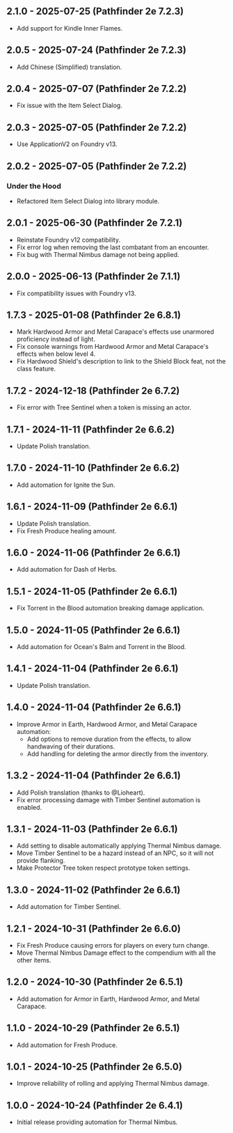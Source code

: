 ## 2.1.0 - 2025-07-25 (Pathfinder 2e 7.2.3)
- Add support for Kindle Inner Flames.

## 2.0.5 - 2025-07-24 (Pathfinder 2e 7.2.3)
- Add Chinese (Simplified) translation.

## 2.0.4 - 2025-07-07 (Pathfinder 2e 7.2.2)
- Fix issue with the Item Select Dialog.

## 2.0.3 - 2025-07-05 (Pathfinder 2e 7.2.2)
- Use ApplicationV2 on Foundry v13.

## 2.0.2 - 2025-07-05 (Pathfinder 2e 7.2.2)
### Under the Hood
- Refactored Item Select Dialog into library module.

## 2.0.1 - 2025-06-30 (Pathfinder 2e 7.2.1)
- Reinstate Foundry v12 compatibility.
- Fix error log when removing the last combatant from an encounter.
- Fix bug with Thermal Nimbus damage not being applied.

## 2.0.0 - 2025-06-13 (Pathfinder 2e 7.1.1)
- Fix compatibility issues with Foundry v13.

## 1.7.3 - 2025-01-08 (Pathfinder 2e 6.8.1)
- Mark Hardwood Armor and Metal Carapace's effects use unarmored proficiency instead of light.
- Fix console warnings from Hardwood Armor and Metal Carapace's effects when below level 4.
- Fix Hardwood Shield's description to link to the Shield Block feat, not the class feature.

## 1.7.2 - 2024-12-18 (Pathfinder 2e 6.7.2)
- Fix error with Tree Sentinel when a token is missing an actor.

## 1.7.1 - 2024-11-11 (Pathfinder 2e 6.6.2)
- Update Polish translation.

## 1.7.0 - 2024-11-10 (Pathfinder 2e 6.6.2)
- Add automation for Ignite the Sun.

## 1.6.1 - 2024-11-09 (Pathfinder 2e 6.6.1)
- Update Polish translation.
- Fix Fresh Produce healing amount.

## 1.6.0 - 2024-11-06 (Pathfinder 2e 6.6.1)
- Add automation for Dash of Herbs.

## 1.5.1 - 2024-11-05 (Pathfinder 2e 6.6.1)
- Fix Torrent in the Blood automation breaking damage application.

## 1.5.0 - 2024-11-05 (Pathfinder 2e 6.6.1)
- Add automation for Ocean's Balm and Torrent in the Blood.

## 1.4.1 - 2024-11-04 (Pathfinder 2e 6.6.1)
- Update Polish translation.

## 1.4.0 - 2024-11-04 (Pathfinder 2e 6.6.1)
- Improve Armor in Earth, Hardwood Armor, and Metal Carapace automation:
    - Add options to remove duration from the effects, to allow handwaving of their durations.
    - Add handling for deleting the armor directly from the inventory.

## 1.3.2 - 2024-11-04 (Pathfinder 2e 6.6.1)
- Add Polish translation (thanks to @Lioheart).
- Fix error processing damage with Timber Sentinel automation is enabled.

## 1.3.1 - 2024-11-03 (Pathfinder 2e 6.6.1)
- Add setting to disable automatically applying Thermal Nimbus damage.
- Move Timber Sentinel to be a hazard instead of an NPC, so it will not provide flanking.
- Make Protector Tree token respect prototype token settings.

## 1.3.0 - 2024-11-02 (Pathfinder 2e 6.6.1)
- Add automation for Timber Sentinel.

## 1.2.1 - 2024-10-31 (Pathfinder 2e 6.6.0)
- Fix Fresh Produce causing errors for players on every turn change.
- Move Thermal Nimbus Damage effect to the compendium with all the other items.

## 1.2.0 - 2024-10-30 (Pathfinder 2e 6.5.1)
- Add automation for Armor in Earth, Hardwood Armor, and Metal Carapace.

## 1.1.0 - 2024-10-29 (Pathfinder 2e 6.5.1)
- Add automation for Fresh Produce.

## 1.0.1 - 2024-10-25 (Pathfinder 2e 6.5.0)
- Improve reliability of rolling and applying Thermal Nimbus damage.

## 1.0.0 - 2024-10-24 (Pathfinder 2e 6.4.1)
- Initial release providing automation for Thermal Nimbus.

